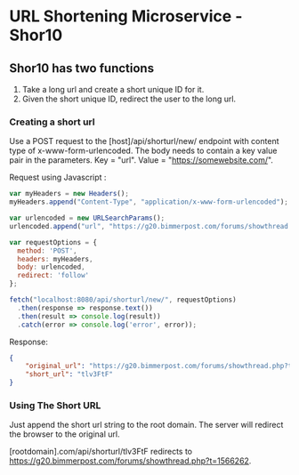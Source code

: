 # URL Shortening Microservice - Shor10 #

## Shor10 has two functions ##

1. Take a long url and create a short unique ID for it.
2. Given the short unique ID, redirect the user to the long url.

### Creating a short url ###
Use a POST request to the [host]/api/shorturl/new/ endpoint with content type of x-www-form-urlencoded. The body needs to contain a key value pair in the parameters. Key = "url". Value = "https://somewebsite.com/". 

Request using Javascript :
```Javascript
var myHeaders = new Headers();
myHeaders.append("Content-Type", "application/x-www-form-urlencoded");

var urlencoded = new URLSearchParams();
urlencoded.append("url", "https://g20.bimmerpost.com/forums/showthread.php?t=1566262");

var requestOptions = {
  method: 'POST',
  headers: myHeaders,
  body: urlencoded,
  redirect: 'follow'
};

fetch("localhost:8080/api/shorturl/new/", requestOptions)
  .then(response => response.text())
  .then(result => console.log(result))
  .catch(error => console.log('error', error));
  ```

Response:

```JSON
{
    "original_url": "https://g20.bimmerpost.com/forums/showthread.php?t=1566262",
    "short_url": "tlv3FtF"
}

```
### Using The Short URL ###
Just append the short url string to the root domain. The server will redirect the browser to the original url. 

[rootdomain].com/api/shorturl/tlv3FtF redirects to https://g20.bimmerpost.com/forums/showthread.php?t=1566262. 
